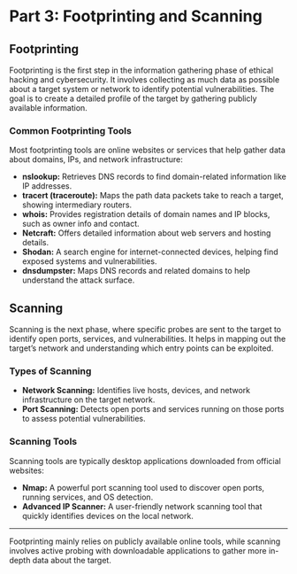 # Part 3: Footprinting and Scanning

## Footprinting  
Footprinting is the first step in the information gathering phase of ethical hacking and cybersecurity. It involves collecting as much data as possible about a target system or network to identify potential vulnerabilities. The goal is to create a detailed profile of the target by gathering publicly available information.

### Common Footprinting Tools  
Most footprinting tools are online websites or services that help gather data about domains, IPs, and network infrastructure:

- **nslookup:** Retrieves DNS records to find domain-related information like IP addresses.  
- **tracert (traceroute):** Maps the path data packets take to reach a target, showing intermediary routers.  
- **whois:** Provides registration details of domain names and IP blocks, such as owner info and contact.  
- **Netcraft:** Offers detailed information about web servers and hosting details.  
- **Shodan:** A search engine for internet-connected devices, helping find exposed systems and vulnerabilities.  
- **dnsdumpster:** Maps DNS records and related domains to help understand the attack surface.

## Scanning  
Scanning is the next phase, where specific probes are sent to the target to identify open ports, services, and vulnerabilities. It helps in mapping out the target’s network and understanding which entry points can be exploited.

### Types of Scanning  
- **Network Scanning:** Identifies live hosts, devices, and network infrastructure on the target network.  
- **Port Scanning:** Detects open ports and services running on those ports to assess potential vulnerabilities.

### Scanning Tools  
Scanning tools are typically desktop applications downloaded from official websites:

- **Nmap:** A powerful port scanning tool used to discover open ports, running services, and OS detection.  
- **Advanced IP Scanner:** A user-friendly network scanning tool that quickly identifies devices on the local network.

---

Footprinting mainly relies on publicly available online tools, while scanning involves active probing with downloadable applications to gather more in-depth data about the target.
